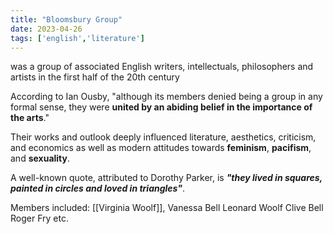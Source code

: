 ```yaml
---
title: "Bloomsbury Group"
date: 2023-04-26
tags: ['english','literature']
---
```


was a group of associated English writers, intellectuals, philosophers and artists in the first half of the 20th century

According to Ian Ousby, "although its members denied being a group in any formal sense, they were **united by an abiding belief in the importance of the arts**."

Their works and outlook deeply influenced literature, aesthetics, criticism, and economics as well as modern attitudes towards **feminism**, **pacifism**, and **sexuality**. 

A well-known quote, attributed to Dorothy Parker, is ***"they lived in squares, painted in circles and loved in triangles"***.

Members included:
[[Virginia Woolf]],
Vanessa Bell 
Leonard Woolf 
Clive Bell
Roger Fry
etc. 